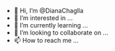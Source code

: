 - 👋 Hi, I’m @DianaChaglla
- 👀 I’m interested in ...
- 🌱 I’m currently learning ...
- 💞️ I’m looking to collaborate on ...
- 📫 How to reach me ...

<!---
DianaChaglla/DianaChaglla is a ✨ special ✨ repository because its `README.md` (this file) appears on your GitHub profile.
You can click the Preview link to take a look at your changes.
--->
